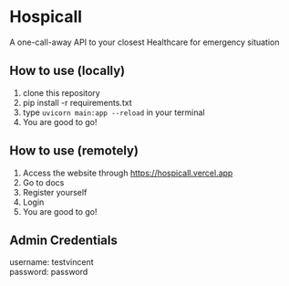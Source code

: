 # Hospicall
A one-call-away API to your closest Healthcare for emergency situation

## How to use (locally)
1. clone this repository
2. pip install -r requirements.txt
3. type `uvicorn main:app --reload` in your terminal
4. You are good to go!

## How to use (remotely)
1. Access the website through https://hospicall.vercel.app
2. Go to docs
3. Register yourself
4. Login
5. You are good to go!


## Admin Credentials
username: testvincent <br>
password: password